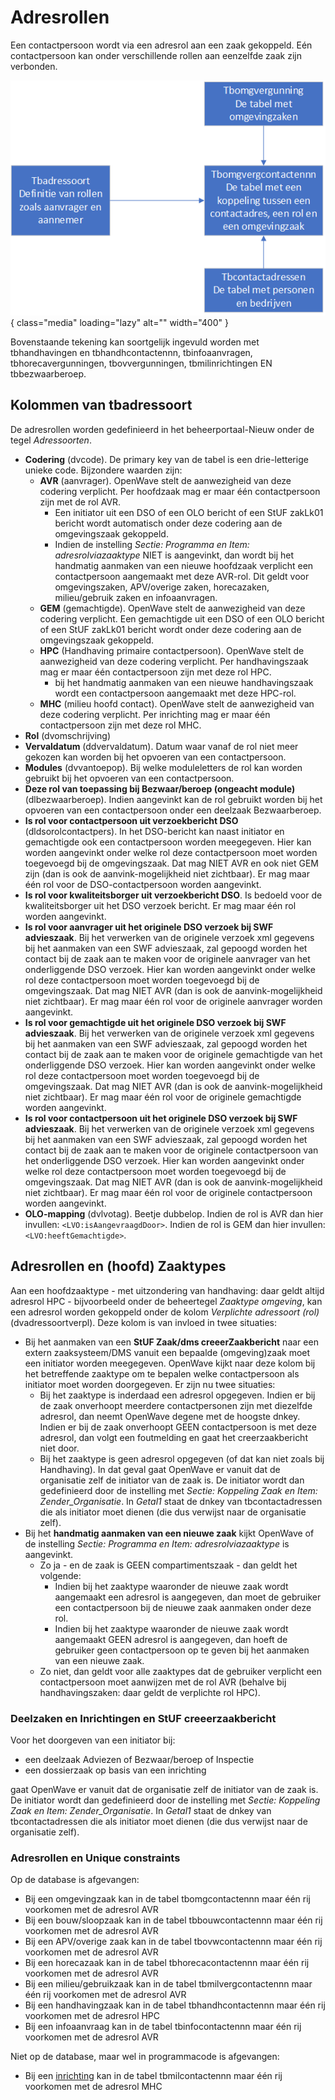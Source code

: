 # Adresrollen

Een contactpersoon wordt via een adresrol aan een zaak gekoppeld. Eén contactpersoon kan onder verschillende rollen aan eenzelfde zaak zijn verbonden.

![](/img/applicatiebeheer/instellen_inrichten/adresrollen.png){ class="media" loading="lazy" alt="" width="400" }

Bovenstaande tekening kan soortgelijk ingevuld worden met tbhandhavingen en tbhandhcontactennn, tbinfoaanvragen, tbhorecavergunningen, tbovvergunningen, tbmilinrichtingen EN tbbezwaarberoep.

## Kolommen van tbadressoort

De adresrollen worden gedefinieerd in het beheerportaal-Nieuw onder de tegel *Adressoorten*.

- **Codering** (dvcode). De primary key van de tabel is een drie-letterige unieke code. Bijzondere waarden zijn:
  - **AVR** (aanvrager). OpenWave stelt de aanwezigheid van deze codering verplicht. Per hoofdzaak mag er maar één contactpersoon zijn met de rol AVR.
    - Een initiator uit een DSO of een OLO bericht of een StUF zakLk01 bericht wordt automatisch onder deze codering aan de omgevingszaak gekoppeld.
    - Indien de instelling *Sectie: Programma en Item: adresrolviazaaktype* NIET is aangevinkt, dan wordt bij het handmatig aanmaken van een nieuwe hoofdzaak verplicht een contactpersoon aangemaakt met deze AVR-rol. Dit geldt voor omgevingszaken, APV/overige zaken, horecazaken, milieu/gebruik zaken en infoaanvragen.
  - **GEM** (gemachtigde). OpenWave stelt de aanwezigheid van deze codering verplicht. Een gemachtigde uit een DSO of een OLO bericht of een StUF zakLk01 bericht wordt onder deze codering aan de omgevingszaak gekoppeld.
  - **HPC** (Handhaving primaire contactpersoon). OpenWave stelt de aanwezigheid van deze codering verplicht. Per handhavingszaak mag er maar één contactpersoon zijn met deze rol HPC.
    - bij het handmatig aanmaken van een nieuwe handhavingszaak wordt een contactpersoon aangemaakt met deze HPC-rol.
  - **MHC** (milieu hoofd contact). OpenWave stelt de aanwezigheid van deze codering verplicht. Per inrichting mag er maar één contactpersoon zijn met deze rol MHC.
- **Rol** (dvomschrijving)
- **Vervaldatum** (ddvervaldatum). Datum waar vanaf de rol niet meer gekozen kan worden bij het opvoeren van een contactpersoon.
- **Modules** (dvvantoepop). Bij welke moduleletters de rol kan worden gebruikt bij het opvoeren van een contactpersoon.
- **Deze rol van toepassing bij Bezwaar/beroep (ongeacht module)** (dlbezwaarberoep). Indien aangevinkt kan de rol gebruikt worden bij het opvoeren van een contactpersoon onder een deelzaak Bezwaarberoep.
- **Is rol voor contactpersoon uit verzoekbericht DSO** (dldsorolcontactpers). In het DSO-bericht kan naast initiator en gemachtigde ook een contactpersoon worden meegegeven. Hier kan worden aangevinkt onder welke rol deze contactpersoon moet worden toegevoegd bij de omgevingszaak. Dat mag NIET AVR en ook niet GEM zijn (dan is ook de aanvink-mogelijkheid niet zichtbaar). Er mag maar één rol voor de DSO-contactpersoon worden aangevinkt.
- **Is rol voor kwaliteitsborger uit verzoekbericht DSO**. Is bedoeld voor de kwaliteitsborger uit het DSO verzoek bericht. Er mag maar één rol worden aangevinkt.
- **Is rol voor aanvrager uit het originele DSO verzoek bij SWF advieszaak**. Bij het verwerken van de originele verzoek xml gegevens bij het aanmaken van een SWF advieszaak, zal gepoogd worden het contact bij de zaak aan te maken voor de originele aanvrager van het onderliggende DSO verzoek. Hier kan worden aangevinkt onder welke rol deze contactpersoon moet worden toegevoegd bij de omgevingszaak. Dat mag NIET AVR (dan is ook de aanvink-mogelijkheid niet zichtbaar). Er mag maar één rol voor de originele aanvrager worden aangevinkt.
- **Is rol voor gemachtigde uit het originele DSO verzoek bij SWF advieszaak**. Bij het verwerken van de originele verzoek xml gegevens bij het aanmaken van een SWF advieszaak, zal gepoogd worden het contact bij de zaak aan te maken voor de originele gemachtigde van het onderliggende DSO verzoek. Hier kan worden aangevinkt onder welke rol deze contactpersoon moet worden toegevoegd bij de omgevingszaak. Dat mag NIET AVR (dan is ook de aanvink-mogelijkheid niet zichtbaar). Er mag maar één rol voor de originele gemachtigde worden aangevinkt.
- **Is rol voor contactpersoon uit het originele DSO verzoek bij SWF advieszaak**. Bij het verwerken van de originele verzoek xml gegevens bij het aanmaken van een SWF advieszaak, zal gepoogd worden het contact bij de zaak aan te maken voor de originele contactpersoon van het onderliggende DSO verzoek. Hier kan worden aangevinkt onder welke rol deze contactpersoon moet worden toegevoegd bij de omgevingszaak. Dat mag NIET AVR (dan is ook de aanvink-mogelijkheid niet zichtbaar). Er mag maar één rol voor de originele contactpersoon worden aangevinkt.
- **OLO-mapping** (dvlvotag). Beetje dubbelop. Indien de rol is AVR dan hier invullen: `<LVO:isAangevraagdDoor>`. Indien de rol is GEM dan hier invullen: `<LVO:heeftGemachtigde>`.

## Adresrollen en (hoofd) Zaaktypes

Aan een hoofdzaaktype - met uitzondering van handhaving: daar geldt altijd adresrol HPC - bijvoorbeeld onder de beheertegel *Zaaktype omgeving*, kan een adresrol worden gekoppeld onder de kolom *Verplichte adressoort (rol)* (dvadressoortverpl). Deze kolom is van invloed in twee situaties:

  - Bij het aanmaken van een **StUF Zaak/dms creeerZaakbericht** naar een extern zaaksysteem/DMS vanuit een bepaalde (omgeving)zaak moet een initiator worden meegegeven. OpenWave kijkt naar deze kolom bij het betreffende zaaktype om te bepalen welke contactpersoon als initiator moet worden doorgegeven. Er zijn nu twee situaties:
    - Bij het zaaktype is inderdaad een adresrol opgegeven. Indien er bij de zaak onverhoopt meerdere contactpersonen zijn met diezelfde adresrol, dan neemt OpenWave degene met de hoogste dnkey. Indien er bij de zaak onverhoopt GEEN contactpersoon is met deze adresrol, dan volgt een foutmelding en gaat het creerzaakbericht niet door.
    - Bij het zaaktype is geen adresrol opgegeven (of dat kan niet zoals bij Handhaving). In dat geval gaat OpenWave er vanuit dat de organisatie zelf de initiator van de zaak is. De initiator wordt dan gedefinieerd door de instelling met *Sectie: Koppeling Zaak en Item: Zender_Organisatie*. In *Getal1* staat de dnkey van tbcontactadressen die als initiator moet dienen (die dus verwijst naar de organisatie zelf).
  - Bij het **handmatig aanmaken van een nieuwe zaak** kijkt OpenWave of de instelling *Sectie: Programma en Item: adresrolviazaaktype* is aangevinkt.
    - Zo ja - en de zaak is GEEN compartimentszaak -  dan geldt het volgende:
      - Indien bij het zaaktype waaronder de nieuwe zaak wordt aangemaakt een adresrol is aangegeven, dan moet de gebruiker een contactpersoon bij de nieuwe zaak aanmaken onder deze rol.
      - Indien bij het zaaktype waaronder de nieuwe zaak wordt aangemaakt GEEN adresrol is aangegeven, dan hoeft de gebruiker geen contactpersoon op te geven bij het aanmaken van een nieuwe zaak.
    - Zo niet, dan geldt voor alle zaaktypes dat de gebruiker verplicht een contactpersoon moet aanwijzen met de rol AVR (behalve bij handhavingszaken: daar geldt de verplichte rol HPC).

### Deelzaken en Inrichtingen en StUF creeerzaakbericht

Voor het doorgeven van een initiator bij:

  - een deelzaak Adviezen of Bezwaar/beroep of Inspectie
  - een dossierzaak op basis van een inrichting

gaat OpenWave er vanuit dat de organisatie zelf de initiator van de zaak is. De initiator wordt dan gedefinieerd door de instelling met *Sectie: Koppeling Zaak en Item: Zender_Organisatie*. In *Getal1* staat de dnkey van tbcontactadressen die als initiator moet dienen (die dus verwijst naar de organisatie zelf).

### Adresrollen en Unique constraints

Op de database is afgevangen:

  - Bij een omgevingzaak kan in de tabel tbomgcontactennn maar één rij voorkomen met de adresrol AVR
  - Bij een bouw/sloopzaak kan in de tabel tbbouwcontactennn maar één rij voorkomen met de adresrol AVR
  - Bij een APV/overige zaak kan in de tabel tbovwcontactennn maar één rij voorkomen met de adresrol AVR
  - Bij een horecazaak kan in de tabel tbhorecacontactennn maar één rij voorkomen met de adresrol AVR
  - Bij een milieu/gebruikzaak kan in de tabel tbmilvergcontactennn maar één rij voorkomen met de adresrol AVR
  - Bij een handhavingzaak kan in de tabel tbhandhcontactennn maar één rij voorkomen met de adresrol HPC
  - Bij een infoaanvraag kan in de tabel tbinfocontactennn maar één rij voorkomen met de adresrol AVR

Niet op de database, maar wel in programmacode is afgevangen:

  - Bij een [inrichting](/docs/instellen_inrichten.md) kan in de tabel tbmilcontactennn maar één rij voorkomen met de adresrol MHC
